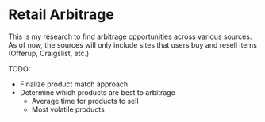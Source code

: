 # Retail Arbitrage

This is my research to find arbitrage opportunities across various sources.
As of now, the sources will only include sites that users buy and resell items (Offerup, Craigslist, etc.)

TODO:
 - Finalize product match approach
 - Determine which products are best to arbitrage
 	- Average time for products to sell
 	- Most volatile products
